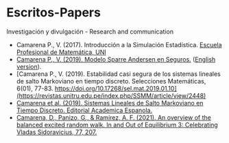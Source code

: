 # Escritos-Papers
Investigación y divulgación -  Research and communication

- Camarena P., V. (2017). Introducción a la Simulación Estadística. [Escuela Profesional de Matemática, UNI](https://fc.uni.edu.pe/escuela-profesional-de-matematica/)
- [Camarena P., V. (2019). Modelo Sparre Andersen en Seguros.](https://www.researchgate.net/publication/344240608_MODELO_SPARRE_ANDERSEN_EN_SEGUROS) ([English version](https://www.researchgate.net/publication/344240036_SPARRE_ANDERSEN_MODEL_IN_RISK_THEORY)).
- [Camarena P., V. (2019). Estabilidad casi segura de los sistemas lineales de salto Markoviano en tiempo discreto. Selecciones Matemáticas, 6(01), 77-83. https://doi.org/10.17268/sel.mat.2019.01.10](https://revistas.unitru.edu.pe/index.php/SSMM/article/view/2448)
- [Camarena et al. (2019). Sistemas Lineales de Salto Markoviano en Tiempo Discreto. Editorial Academica Espanola.](https://www.eae-publishing.com/catalogue/details/es/978-620-0-34537-0/sistemas-lineales-de-salto-markoviano-en-tiempo-discreto)
- [Camarena, D., Panizo, G., & Ramírez, A. F. (2021). An overview of the balanced excited random walk. In and Out of Equilibrium 3: Celebrating Vladas Sidoravicius, 77, 207.](https://arxiv.org/abs/2002.05750v2)
